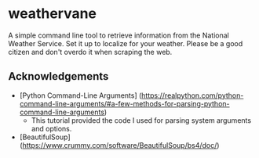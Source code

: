 # weathervane
A simple command line tool to retrieve information from the National Weather Service. Set it up to localize for your weather. Please be a good citizen and don't overdo it when scraping the web.

## Acknowledgements

- [Python Command-Line Arguments] (https://realpython.com/python-command-line-arguments/#a-few-methods-for-parsing-python-command-line-arguments)
    - This tutorial provided the code I used for parsing system arguments and options.
- [BeautifulSoup] (https://www.crummy.com/software/BeautifulSoup/bs4/doc/)

